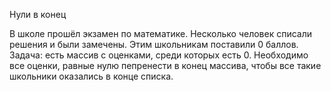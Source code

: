 Нули в конец

В школе прошёл экзамен по математике.
Несколько человек списали решения и были замечены. Этим школьникам поставили 0 баллов.
Задача: есть массив с оценками, среди которых есть 0. Необходимо все оценки, равные нулю пепренести в конец массива, чтобы все такие школьники оказались в конце списка.
